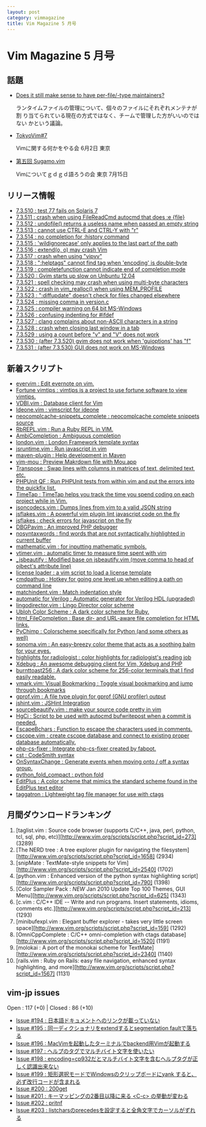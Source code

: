 ```yaml
---
layout: post
category: vimmagazine
title: Vim Magazine 5 月号
---
```


# Vim Magazine 5 月号

## 話題

- [Does it still make sense to have per-file/-type maintainers?](https://groups.google.com/d/msg/vim_dev/XGz56RXff3g/jg45fddQx70J)

  ランタイムファイルの管理について、個々のファイルにそれぞれメンテナが割
  り当てられている現在の方式ではなく、チームで管理した方がいいのではない
  かという議論。

- [TokyoVim#7](http://partake.in/events/19d55309-7086-4729-81cc-8f3c75f241d0)

  Vimに関する何かをやる会 6月2日 東京

- [第五回 Sugamo.vim](http://atnd.org/event/sugamovim05)

  Vimについてｇｄｇｄ語ろうの会 東京 7月15日


## リリース情報

- [7.3.510 : test 77 fails on Solaris 7](http://code.google.com/p/vim/source/detail?r=53786601213cd9f86db8714f7b0e077b05e2704f)
- [7.3.511 : crash when using FileReadCmd autocmd that does :e {file}](http://code.google.com/p/vim/source/detail?r=b782e2f9e6892116ae5d068249b5198bbe0042c6)
- [7.3.512 : undofile() returns a useless name when passed an empty string](http://code.google.com/p/vim/source/detail?r=454646820185cbe13e1f2e4f7533b984d3b07b18)
- [7.3.513 : cannot use CTRL-E and CTRL-Y with "r"](http://code.google.com/p/vim/source/detail?r=75037f9bc97ad76bca58dbbc0ddac69cc7f5d9ac)
- [7.3.514 : no completion for :history command](http://code.google.com/p/vim/source/detail?r=7e4428115d2cea86fcfa980097c98c11380ae196)
- [7.3.515 : 'wildignorecase' only applies to the last part of the path](http://code.google.com/p/vim/source/detail?r=6c318419e3310fb9658ee6ead6b4ea33def8cb6d)
- [7.3.516 : extend(o, o) may crash Vim](http://code.google.com/p/vim/source/detail?r=02440d1fcc9aa953ebb7c0719405ccf2525f2777)
- [7.3.517 : crash when using "vipvv"](http://code.google.com/p/vim/source/detail?r=9a1dba1f969ac4cb2477626cd79a7a6b0bea1894)
- [7.3.518 : ":helptags" cannot find tag when 'encoding' is double-byte](http://code.google.com/p/vim/source/detail?r=ec4ab9d832b0f5308c861423d99253fa496b3a3b)
- [7.3.519 : completefunction cannot indicate end of completion mode](http://code.google.com/p/vim/source/detail?r=ebec52bc2800b8e51e522425fdca5c252e6d4f8e)
- [7.3.520 : Gvim starts up slow on Unbuntu 12.04](http://code.google.com/p/vim/source/detail?r=7bafe52b6245761a242321352daca224e6b9df78)
- [7.3.521 : spell checking may crash when using multi-byte characters](http://code.google.com/p/vim/source/detail?r=b14842cf382bd3f99ca090c985609c6dead5f9e0)
- [7.3.522 : crash in vim_realloc() when using MEM_PROFILE](http://code.google.com/p/vim/source/detail?r=e4899d2ff5d8e552ace52b7eafe02b2c5dcdb409)
- [7.3.523 : ":diffupdate" doesn't check for files changed elsewhere](http://code.google.com/p/vim/source/detail?r=d8ce4a2eb44e3e3d56db5e26d9982aeb48d7814b)
- [7.3.524 : missing comma in version.c](http://code.google.com/p/vim/source/detail?r=ae1641c4fbcc8c25d27802d6048cb0767c4021d1)
- [7.3.525 : compiler warning on 64 bit MS-Windows](http://code.google.com/p/vim/source/detail?r=ac2e00f917df566b81b9e33891b102cba5b390e0)
- [7.3.526 : confusing indenting for #ifdef](http://code.google.com/p/vim/source/detail?r=257c2878e0fcabd5504dcfed910287374405440a)
- [7.3.527 : clang complains about non-ASCII characters in a string](http://code.google.com/p/vim/source/detail?r=a17918b76ca1296f63db0e81dea0e37b8b880150)
- [7.3.528 : crash when closing last window in a tab](http://code.google.com/p/vim/source/detail?r=fa17c8646feb4719639150f1c301ce6c1557afb7)
- [7.3.529 : using a count before "v" and "V" does not work](http://code.google.com/p/vim/source/detail?r=d83218a156dd8258a5f2f3ae019c56f3e8851d48)
- [7.3.530 : (after 7.3.520) gvim does not work when 'guioptions' has "f"](http://code.google.com/p/vim/source/detail?r=81d5f3a3e27fff9188ae34c41b939fc88c9837de)
- [7.3.531 : (after 7.3.530) GUI does not work on MS-Windows](http://code.google.com/p/vim/source/detail?r=c44f0f7424b98d321d90994198374628911623ce)

## 新着スクリプト

- [evervim : Edit evernote on vim.](http://www.vim.org/scripts/script.php?script_id=4039)
- [Fortune vimtips : vimtips is a project to use fortune software to view vimtips.](http://www.vim.org/scripts/script.php?script_id=4040)
- [VDBI.vim : Database client for Vim](http://www.vim.org/scripts/script.php?script_id=4041)
- [Ideone.vim : vimscript for ideone](http://www.vim.org/scripts/script.php?script_id=4042)
- [neocomplcache-snippets_complete : neocomplcache complete snippets source](http://www.vim.org/scripts/script.php?script_id=4043)
- [RbREPL.vim : Run a Ruby REPL in VIM.](http://www.vim.org/scripts/script.php?script_id=4047)
- [AmbiCompletion : Ambiguous completion](http://www.vim.org/scripts/script.php?script_id=4048)
- [london.vim : London Framework template syntax](http://www.vim.org/scripts/script.php?script_id=4049)
- [jsruntime.vim : Run javascript in vim](http://www.vim.org/scripts/script.php?script_id=4050)
- [maven-plugin : Help development in Maven](http://www.vim.org/scripts/script.php?script_id=4051)
- [vim-mou : Preview Makrdown file with Mou.app](http://www.vim.org/scripts/script.php?script_id=4052)
- [Transpose : Swap lines with columns in matrices of text, delimited text, etc.](http://www.vim.org/scripts/script.php?script_id=4053)
- [PHPUnit QF : Run PHPUnit tests from within vim and put the errors into the quickfix list.](http://www.vim.org/scripts/script.php?script_id=4054)
- [TimeTap : TimeTap helps you track the time you spend coding on each project while in Vim.](http://www.vim.org/scripts/script.php?script_id=4055)
- [jsoncodecs.vim : Dumps lines from vim to a valid JSON string](http://www.vim.org/scripts/script.php?script_id=4056)
- [jsflakes.vim : A powerful vim plugin lint javascript code on the fly](http://www.vim.org/scripts/script.php?script_id=4057)
- [jsflakes : check errors for javascript on the fly](http://www.vim.org/scripts/script.php?script_id=4058)
- [DBGPavim : An improved PHP debugger](http://www.vim.org/scripts/script.php?script_id=4059)
- [nosyntaxwords : find words that are not syntactically highlighted in current buffer](http://www.vim.org/scripts/script.php?script_id=4060)
- [mathematic.vim : for inputting mathematic symbols.](http://www.vim.org/scripts/script.php?script_id=4061)
- [vtimer.vim : automatic timer to measure time spent with vim](http://www.vim.org/scripts/script.php?script_id=4062)
- [_jsbeautify : Modified base on jsbeautify.vim (move comma to head of ojbect's attribute line)](http://www.vim.org/scripts/script.php?script_id=4063)
- [license loader : a vim script to load a license template](http://www.vim.org/scripts/script.php?script_id=4064)
- [cmdpathup : Hotkey for going one level up when editing a path on command line](http://www.vim.org/scripts/script.php?script_id=4065)
- [matchindent.vim : Match indentation style](http://www.vim.org/scripts/script.php?script_id=4066)
- [automatic for Verilog : Automatic generator for Verilog HDL (upgraded)](http://www.vim.org/scripts/script.php?script_id=4067)
- [lingodirector.vim : Lingo Director color scheme](http://www.vim.org/scripts/script.php?script_id=4068)
- [Ubloh Color Scheme : A dark color scheme for Ruby.](http://www.vim.org/scripts/script.php?script_id=4069)
- [html_FileCompletion : Base dir- and URL-aware file completion for HTML links.](http://www.vim.org/scripts/script.php?script_id=4070)
- [PyChimp : Colorscheme specifically for Python (and some others as well)](http://www.vim.org/scripts/script.php?script_id=4071)
- [sonoma.vim : An easy-breezy color theme that acts as a soothing balm for your eyes.](http://www.vim.org/scripts/script.php?script_id=4072)
- [highlights for radiologist : color highlights for radiologist's reading job ](http://www.vim.org/scripts/script.php?script_id=4073)
- [Xdebug : An awesome debugging client for Vim, Xdebug and PHP](http://www.vim.org/scripts/script.php?script_id=4074)
- [burnttoast256 : A dark color scheme for 256-color terminals that I find easily readable.](http://www.vim.org/scripts/script.php?script_id=4075)
- [vmark.vim: Visual Bookmarking : Toggle visual bookmarking and jump through bookmarks](http://www.vim.org/scripts/script.php?script_id=4076)
- [gprof.vim : A file type plugin for gprof (GNU profiler) output ](http://www.vim.org/scripts/script.php?script_id=4077)
- [jshint.vim : JSHint Integration](http://www.vim.org/scripts/script.php?script_id=4078)
- [sourcebeautify.vim : make your source code pretty in vim](http://www.vim.org/scripts/script.php?script_id=4079)
- [HgCi : Script to be used with autocmd bufwritepost when a commit is needed.](http://www.vim.org/scripts/script.php?script_id=4080)
- [EscapeBchars : Function to escape the characters used in comments.](http://www.vim.org/scripts/script.php?script_id=4081)
- [cscope.vim : create cscope database and connect to existing proper database automatically. ](http://www.vim.org/scripts/script.php?script_id=4082)
- [php-cs-fixer : Integrate php-cs-fixer created by fabpot.](http://www.vim.org/scripts/script.php?script_id=4083)
- [cst : CodeSmith syntax](http://www.vim.org/scripts/script.php?script_id=4084)
- [OnSyntaxChange : Generate events when moving onto / off a syntax group.](http://www.vim.org/scripts/script.php?script_id=4085)
- [python_fold_compact : python fold](http://www.vim.org/scripts/script.php?script_id=4086)
- [EditPlus : A color scheme that mimics the standard scheme found in the EditPlus text editor](http://www.vim.org/scripts/script.php?script_id=4087)
- [taggatron : Lightweight tag file manager for use with ctags](http://www.vim.org/scripts/script.php?script_id=4088)

## 月間ダウンロードランキング

1. [taglist.vim : Source code browser (supports C/C++, java, perl, python, tcl, sql, php, etc)][http://www.vim.org/scripts/script.php?script_id=273] (3289)
2. [The NERD tree : A tree explorer plugin for navigating the filesystem][http://www.vim.org/scripts/script.php?script_id=1658] (2934)
3. [snipMate : TextMate-style snippets for Vim][http://www.vim.org/scripts/script.php?script_id=2540] (1702)
4. [python.vim : Enhanced version of the python syntax highlighting script][http://www.vim.org/scripts/script.php?script_id=790] (1398)
5. [Color Sampler Pack : *NEW* Jan 2010 Update Top 100 Themes, GUI Menu][http://www.vim.org/scripts/script.php?script_id=625] (1343)
6. [c.vim : C/C++ IDE --  Write and run programs. Insert statements, idioms, comments etc.][http://www.vim.org/scripts/script.php?script_id=213] (1293)
7. [minibufexpl.vim : Elegant buffer explorer - takes very little screen space][http://www.vim.org/scripts/script.php?script_id=159] (1292)
8. [OmniCppComplete : C/C++ omni-completion with ctags database][http://www.vim.org/scripts/script.php?script_id=1520] (1191)
9. [molokai : A port of the monokai scheme for TextMate][http://www.vim.org/scripts/script.php?script_id=2340] (1140)
10. [rails.vim : Ruby on Rails: easy file navigation, enhanced syntax highlighting, and more][http://www.vim.org/scripts/script.php?script_id=1567] (1131)

## vim-jp issues

Open : 117 (+0) | Closed : 86 (+10)

- [Issue #194 : 日本語ドキュメントへのリンクが載っていない](https://github.com/vim-jp/issues/issues/194)
- [Issue #195 : 同一ディクショナリをextendするとsegmentation faultで落ちる](https://github.com/vim-jp/issues/issues/195)
- [Issue #196 : MacVimを起動したターミナルでbackend用Vimが起動する](https://github.com/vim-jp/issues/issues/196)
- [Issue #197 : ヘルプのタグでマルチバイト文字を使いたい](https://github.com/vim-jp/issues/issues/197)
- [Issue #198 : encoding=cp932だとマルチバイト文字を含むヘルプタグが正しく認識出来ない](https://github.com/vim-jp/issues/issues/198)
- [Issue #199 : 矩形選択モードでWindowsのクリップボードにyank すると、必ず改行コードが含まれる](https://github.com/vim-jp/issues/issues/199)
- [Issue #200 : 200get](https://github.com/vim-jp/issues/issues/200)
- [Issue #201 : キーマッピングの2番目以降に来る \<C-c> の挙動が変わる](https://github.com/vim-jp/issues/issues/201)
- [Issue #202 : pritnf](https://github.com/vim-jp/issues/issues/202)
- [Issue #203 : listcharsのprecedesを設定すると全角文字でカーソルがずれる](https://github.com/vim-jp/issues/issues/203)

